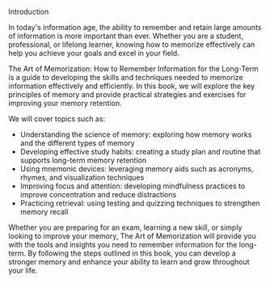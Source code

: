 Introduction

In today's information age, the ability to remember and retain large amounts of information is more important than ever. Whether you are a student, professional, or lifelong learner, knowing how to memorize effectively can help you achieve your goals and excel in your field.

The Art of Memorization: How to Remember Information for the Long-Term is a guide to developing the skills and techniques needed to memorize information effectively and efficiently. In this book, we will explore the key principles of memory and provide practical strategies and exercises for improving your memory retention.

We will cover topics such as:

* Understanding the science of memory: exploring how memory works and the different types of memory
* Developing effective study habits: creating a study plan and routine that supports long-term memory retention
* Using mnemonic devices: leveraging memory aids such as acronyms, rhymes, and visualization techniques
* Improving focus and attention: developing mindfulness practices to improve concentration and reduce distractions
* Practicing retrieval: using testing and quizzing techniques to strengthen memory recall

Whether you are preparing for an exam, learning a new skill, or simply looking to improve your memory, The Art of Memorization will provide you with the tools and insights you need to remember information for the long-term. By following the steps outlined in this book, you can develop a stronger memory and enhance your ability to learn and grow throughout your life.
